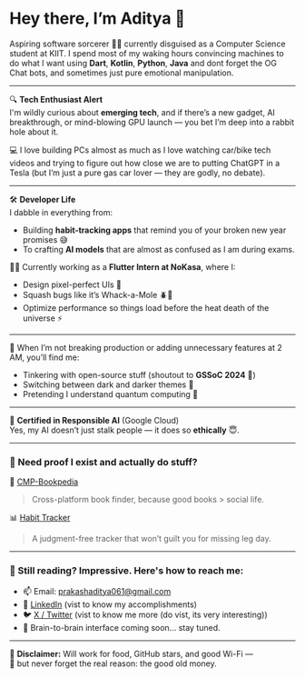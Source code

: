 # Hey there, I’m Aditya 👋

Aspiring software sorcerer 🧙‍♂️ currently disguised as a Computer Science student at KIIT. I spend most of my waking hours convincing machines to do what I want using **Dart**, **Kotlin**, **Python**, **Java** and dont forget the OG Chat bots, and sometimes just pure emotional manipulation.

---

🔍 **Tech Enthusiast Alert**  
I'm wildly curious about **emerging tech**, and if there’s a new gadget, AI breakthrough, or mind-blowing GPU launch — you bet I’m deep into a rabbit hole about it.

💻 I love building PCs almost as much as I love watching car/bike tech videos and trying to figure out how close we are to putting ChatGPT in a Tesla (but I’m just a pure gas car lover — they are godly, no debate).

---

🛠️ **Developer Life**  
I dabble in everything from:
- Building **habit-tracking apps** that remind you of your broken new year promises 😅
- To crafting **AI models** that are almost as confused as I am during exams.

🧑‍💻 Currently working as a **Flutter Intern at NoKasa**, where I:
- Design pixel-perfect UIs 🎨  
- Squash bugs like it’s Whack-a-Mole 🪲🔨  
- Optimize performance so things load before the heat death of the universe ⚡

---

🌌 When I’m not breaking production or adding unnecessary features at 2 AM, you’ll find me:
- Tinkering with open-source stuff (shoutout to **GSSoC 2024** 🙌)
- Switching between dark and darker themes 🖤
- Pretending I understand quantum computing 💫

---

🤖 **Certified in Responsible AI** (Google Cloud)  
Yes, my AI doesn’t just stalk people — it does so **ethically** 😇.

---

### 🧾 Need proof I exist and actually do stuff?

📱 [CMP-Bookpedia](https://github.com/AdityaPrakash-03/CMP-Bookpedia)  
> Cross-platform book finder, because good books > social life.

📊 [Habit Tracker](https://github.com/AdityaPrakash-03/Habit-Tracker)  
> A judgment-free tracker that won’t guilt you for missing leg day.

---

### 📡 Still reading? Impressive. Here's how to reach me:

- 📫 Email: [prakashaditya061@gmail.com](mailto:prakashaditya061@gmail.com)  
- 💼 [LinkedIn](https://www.linkedin.com/in/adityaprakash0302/)  (vist to know my accomplishments)
- 🐦 [X / Twitter](https://x.com/Adi_03_02)  (vist to know me more (do vist, its very interesting))
- 🧠 Brain-to-brain interface coming soon... stay tuned.

---

🚨 **Disclaimer:** Will work for food, GitHub stars, and good Wi-Fi —  
💸 but never forget the real reason: the good old money.
